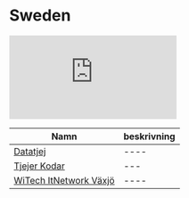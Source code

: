 # Sweden
![Sweden](https://github.com/LenaTevar/ITGirlsAroundWorld/blob/master/images/sweden.pgn "Sweden")

| Namn  | beskrivning |
| ------------- | ------------- |
| [Datatjej](http://datatjej.se/) |---- |
| [Tjejer Kodar](http://www.tjejerkodar.se/) | --- |
|[WiTech ItNetwork Växjö](https://www.facebook.com/WiTechVXO/)| ----|
